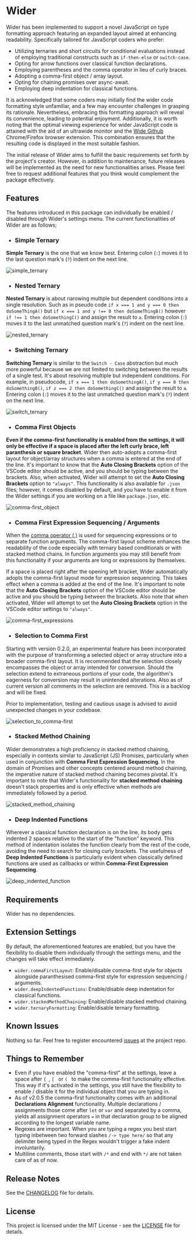 # Wider

Wider has been implemented to support a novel JavaScript on type formatting approach featuring an expanded layout aimed at enhancing readability. Specifically tailored for JavaScript coders who prefer:

- Utilizing ternaries and short circuits for conditional evaluations instead of employing traditional constructs such as `if-then-else` or `switch-case`.
- Opting for arrow functions over classical function declarations.
- Employing parentheses and the comma operator in lieu of curly braces.
- Adopting a comma-first object / array layout.
- Opting for chaining promises over async-await.
- Employing deep indentation for classical functions.

It is acknowledged that some coders may initially find the wider code formatting style unfamiliar, and a few may encounter challenges in grasping its rationale. Nevertheless, embracing this formatting approach will reveal its convenience, leading to potential enjoyment. Additionally, it is worth noting that the optimal viewing experience for wider JavaScript code is attained with the aid of an ultrawide monitor and the [Wide Github](https://chromewebstore.google.com/detail/wide-github/kaalofacklcidaampbokdplbklpeldpj?pli=1) Chrome/Firefox browser extension. This combination ensures that the resulting code is displayed in the most suitable fashion.

The initial release of Wider aims to fulfill the basic requirements set forth by the project's creator. However, in addition to maintenance, future releases will be implemented as the need for new functionalities arises.  Please feel free to request additional features that you think would complement the package effectively.

## Features

The features introduced in this package can individually be enabled / disabled through Wider's settings menu. The current functionalities of Wider are as follows;

- ### Simple Ternary

**Simple Ternary** is the one that we know best. Entering colon (`:`) moves it to the last question mark's (`?`) indent on the next line.

![simple_ternary](images/simple_ternary.gif)

- ### Nested Ternary

**Nested Ternary** is about narowing multiple but dependent conditions into a single resolution. Such as in pseudo code  `if x === 1 and y === 0 then doSomeThingA()` but `if x === 1 and y !== 0 then doSomeThingB()` however `if !== 1 then doSomethingC()` and assign the result to `a`. Entering colon (`:`) moves it to the last unmatched question mark's (`?`) indent on the next line.

![nested_ternary](images/nested_ternary.gif)

- ### Switching Ternary

**Switching Ternary** is similar to the `Switch - Case` abstraction but much more powerful because we are not limited to switching between the results of a single test. It's about resolving multiple but independent conditions. For example, in pseudocode, `if x === 1 then doSomethingA()`, `if y === 0 then doSomethingB()`, `if z === 2 then doSomethingC()` and assign the result to `a`. Entering colon (`:`) moves it to the last unmatched question mark's (`?`) indent on the next line.

![switch_ternary](images/switch_ternary.gif)

- ### Comma First Objects

**Even if the comma-first functionality is enabled from the settings, it will only be effective if a space is placed after the left curly brace, left paranthesis or square bracket**. Wider then auto-adopts a comma-first layout for object/array structures when a comma is entered at the end of the line. It's important to know that the **Auto Closing Brackets** option of the VSCode editor should be active, and you should be typing between the brackets. Also, when activated, Wider will attempt to set the **Auto Closing Brackets** option to `"always"`. This functionality is also available for `.json` files; however, it comes disabled by default, and you have to enable it from the Wider settings if you are working on a file like `package.json`, etc.

![comma-first_object](images/comma-first_object.gif)

- ### Comma First Expression Sequencing / Arguments

When the [comma operator (,)](https://developer.mozilla.org/en-US/docs/Web/JavaScript/Reference/Operators/Comma_operator) is used for sequencing expressions or to separate function arguments. The comma-first layout scheme enhances the readability of the code especially with ternary based conditionals or with stacked method chains. In function arguments you may still benefit from this functionality if your arguments are long or expressions by themselves.

If a space is placed right after the opening left bracket, Wider automatically adopts the comma-first layout mode for expression sequencing. This takes effect when a comma is added at the end of the line. It's important to note that the **Auto Closing Brackets** option of the VSCode editor should be active and you should be typing between the brackets. Also note that when activated, Wider will attempt to set the **Auto Closing Brackets** option in the VSCode editor settings to `"always"`.

![comma-first_expressions](images/comma-first_expressions.gif)

- ### Selection to Comma First

Starting with version 0.2.0, an experimental feature has been incorporated with the purpose of transforming a selected object or array structure into a broader comma-first layout. It is recommended that the selection closely encompasses the object or array intended for conversion. Should the selection extend to extraneous portions of your code, the algorithm's eagerness for conversion may result in unintended alterations. Also as of current version all comments in the selection are removed. This is a backlog and will be fixed.

Prior to implementation, testing and cautious usage is advised to avoid unexpected changes in your codebase.

![selection_to_comma-first](images/selection_to_comma-first.gif)

- ### Stacked Method Chaining

Wider demonstrates a high proficiency in stacked method chaining, especially in contexts similar to JavaScript (JS) Promises, particularly when used in conjunction with **Comma First Expression Sequencing**. In the domain of Promises and other concepts centered around method chaining, the imperative nature of stacked method chaining becomes pivotal. It's important to note that Wider's functionality for **stacked method chaining** doesn't stack properties and is only effective when methods are immediately followed by a period.

![stacked_method_chaining](images/stacked_method_chaining.gif)

- ### Deep Indented Functions

Wherever a classical function declaration is on the line, its body gets indented 2 spaces relative to the start of the "function" keyword. This method of indentation isolates the function clearly from the rest of the code, avoiding the need to search for closing curly brackets. The usefulness of **Deep Indented Functions** is particularly evident when classically defined functions are used as callbacks or within **Comma-First Expression Sequencing**.

![deep_indented_function](images/deep_indented_function.gif)

## Requirements

Wider has no dependencies.

## Extension Settings

By default, the aforementioned features are enabled, but you have the flexibility to disable them individually through the settings menu, and the changes will take effect immediately.

* `wider.commaFirstLayout`: Enable/disable comma-first style for objects alongside paranthesised comma-first style for expression sequencing / arguments.
* `wider.deepIndentedFunctions`: Enable/disable deep indentation for classical functions.
* `wider.stackedMethodChaining`: Enable/disable stacked method chaining.
* `wider.ternaryFormatting`: Enable/disable ternary formatting.

## Known Issues

Nothing so far. Feel free to register encountered [issues](https://github.com/kedicesur/wider/issues) at the project repo.

## Things to Remember

* Even if you have enabled the "comma-first" at the settings, leave a space after `{ `, `[ ` or `( ` to make the comma-first functionality effective. This way if it's activated in the settings, you still have the flexibility to enable / disable it for the individual object that you are typing in.
* As of v2.0.5 the comma-first functionality comes with an additional **Declarations Alignment** functionality. Multiple declarations / assignments those come after `let` or `var` and separated by a comma, yields all assignment operators `=` in that declaration group to be aligned according to the longest variable name.
* Regexes are important. When you are typing a regex you best start typing inbetween two forward slashes `/-> type here/` so that any delimiter being typed in the Regex wouldn't trigger a fake indent involuntarily.
* Multiline comments, those start with `/*` and end with `*/` are not taken care of as of now.

## Release Notes

See the [CHANGELOG](CHANGELOG.md) file for details.

## License

This project is licensed under the MIT License - see the [LICENSE](LICENSE) file for details.
